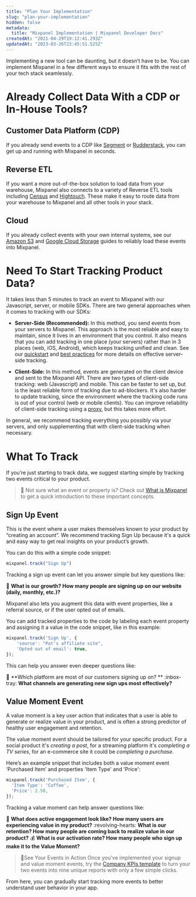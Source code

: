 ```yaml
---
title: "Plan Your Implementation"
slug: "plan-your-implementation"
hidden: false
metadata: 
  title: "Mixpanel Implementation | Mixpanel Developer Docs"
createdAt: "2021-04-29T19:12:41.293Z"
updatedAt: "2023-03-26T23:45:51.525Z"
---
```

Implementing a new tool can be daunting, but it doesn’t have to be. You can implement Mixpanel in a few different ways to ensure it fits with the rest of your tech stack seamlessly.

# Already Collect Data With a CDP or In-House Tools?
## Customer Data Platform (CDP)
If you already send events to a CDP like [Segment](https://segment.com/docs/connections/destinations/catalog/actions-mixpanel/) or [Rudderstack](https://rudderstack.com/integration/mixpanel/), you can get up and running with Mixpanel in seconds.

## Reverse ETL
If you want a more out-of-the-box solution to load data from your warehouse, Mixpanel also connects to a variety of Reverse ETL tools including [Census](https://docs.getcensus.com/destinations/mixpanel) and [Hightouch](https://hightouch.io/docs/destinations/mixpanel/). These make it easy to route data from your warehouse to Mixpanel and all other tools in your stack.

## Cloud
If you already collect events with your own internal systems, see our [Amazon S3](doc:s3-import) and [Google Cloud Storage](doc:gcs-import) guides to reliably load these events into Mixpanel.

# Need To Start Tracking Product Data?
It takes less than 5 minutes to track an event to Mixpanel with our Javascript, server, or mobile SDKs. There are two general approaches when it comes to tracking with our SDKs:

* **Server-Side (Recommended):** In this method, you send events from your servers to Mixpanel. This approach is the most reliable and easy to maintain, since it lives in an environment that you control. It also means that you can add tracking in one place (your servers) rather than in 3 places (web, iOS, Android), which keeps tracking unified and clean. See our [quickstart](doc:server) and [best practices](doc:effective-server-side-tracking) for more details on effective server-side tracking.

* **Client-Side:** In this method, events are generated on the client device and sent to the Mixpanel API. There are two types of client-side tracking: web (Javascript) and mobile. This can be faster to set up, but is the least reliable form of tracking due to ad-blockers. It's also harder to update tracking, since the environment where the tracking code runs is out of your control (web or mobile clients). You can improve reliability of client-side tracking using a [proxy](doc:collection-via-a-proxy), but this takes more effort.

In general, we recommend tracking everything you possibly via your servers, and only supplementing that with client-side tracking when necessary.

# What To Track
If you’re just starting to track data, we suggest starting simple by tracking two events critical to your product.

> 📘
> Not sure what an event or property is? Check out [What is Mixpanel](doc:what-is-mixpanel) to get a quick introduction to these important concepts.

## Sign Up Event
This is the event where a user makes themselves known to your product by “creating an account”. We recommend tracking Sign Up because it's a quick and easy way to get real insights on your product’s growth.

You can do this with a simple code snippet:
```javascript
mixpanel.track("Sign Up")
```
Tracking a sign up event can let you answer simple but key questions like:

:seedling: **What is our growth? How many people are signing up on our website (daily, monthly, etc.)?**

Mixpanel also lets you augment this data with event properties, like a referral source, or if the user opted out of emails.

You can add tracked properties to the code by labeling each event property and assigning it a value in the code snippet, like in this example:
```javascript
mixpanel.track('Sign Up', {
	'source': "Pat's affiliate site",
	'Opted out of email': true,
});
```
This can help you answer even deeper questions like:

:calling: **Which platform are most of our customers signing up on? **
:inbox-tray: **What channels are generating new sign ups most effectively?**

## Value Moment Event
A value moment is a key user action that indicates that a user is able to generate or realize value in your product, and is often a strong predictor of healthy user engagement and retention.

The value moment event should be tailored for your specific product. For a social product it's _creating a post_, for a streaming platform it's _completing a TV series_, for an e-commerce site it could be _completing a purchase_.

Here’s an example snippet that includes both a value moment event ‘Purchased Item’ and properties 'Item Type' and 'Price':
```javascript
mixpanel.track('Purchased Item', {
  'Item Type': 'Coffee',
  'Price': 2.50,
});
```
Tracking a value moment can help answer questions like:

:star2: **What does active engagement look like? How many users are experiencing value in my product?**
:revolving-hearts: **What is our retention? How many people are coming back to realize value in our product?**
:moneybag: **What is our activation rate? How many people who sign up make it to the Value Moment?**

> 📘See Your Events in Action
> Once you've implemented your signup and value moment events, try the [Company KPIs template](https://mixpanel.com/project?show-event-translator=true) to turn your two events into nine unique reports with only a few simple clicks.

From here, you can gradually start tracking more events to better understand user behavior in your app.
